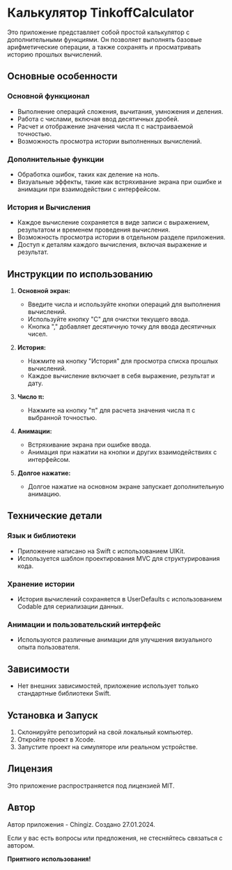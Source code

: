 # Калькулятор TinkoffCalculator

Это приложение представляет собой простой калькулятор с дополнительными функциями. Он позволяет выполнять базовые арифметические операции, а также сохранять и просматривать историю прошлых вычислений.

## Основные особенности

### Основной функционал

- Выполнение операций сложения, вычитания, умножения и деления.
- Работа с числами, включая ввод десятичных дробей.
- Расчет и отображение значения числа π с настраиваемой точностью.
- Возможность просмотра истории выполненных вычислений.

### Дополнительные функции

- Обработка ошибок, таких как деление на ноль.
- Визуальные эффекты, такие как встряхивание экрана при ошибке и анимации при взаимодействии с интерфейсом.

### История и Вычисления

- Каждое вычисление сохраняется в виде записи с выражением, результатом и временем проведения вычисления.
- Возможность просмотра истории в отдельном разделе приложения.
- Доступ к деталям каждого вычисления, включая выражение и результат.

## Инструкции по использованию

1. **Основной экран:** 
   - Введите числа и используйте кнопки операций для выполнения вычислений.
   - Используйте кнопку "C" для очистки текущего ввода.
   - Кнопка "," добавляет десятичную точку для ввода десятичных чисел.

2. **История:**
   - Нажмите на кнопку "История" для просмотра списка прошлых вычислений.
   - Каждое вычисление включает в себя выражение, результат и дату.

3. **Число π:**
   - Нажмите на кнопку "π" для расчета значения числа π с выбранной точностью.

4. **Анимации:**
   - Встряхивание экрана при ошибке ввода.
   - Анимация при нажатии на кнопки и других взаимодействиях с интерфейсом.

5. **Долгое нажатие:**
   - Долгое нажатие на основном экране запускает дополнительную анимацию.

## Технические детали

### Язык и библиотеки

- Приложение написано на Swift с использованием UIKit.
- Используется шаблон проектирования MVC для структурирования кода.

### Хранение истории

- История вычислений сохраняется в UserDefaults с использованием Codable для сериализации данных.

### Анимации и пользовательский интерфейс

- Используются различные анимации для улучшения визуального опыта пользователя.

## Зависимости

- Нет внешних зависимостей, приложение использует только стандартные библиотеки Swift.

## Установка и Запуск

1. Склонируйте репозиторий на свой локальный компьютер.
2. Откройте проект в Xcode.
3. Запустите проект на симуляторе или реальном устройстве.

## Лицензия

Это приложение распространяется под лицензией MIT.

## Автор

Автор приложения - Chingiz. Создано 27.01.2024.

Если у вас есть вопросы или предложения, не стесняйтесь связаться с автором.

**Приятного использования!**
